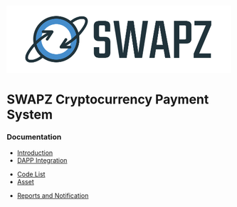 <a href=""><img src="./assets/logoHorizontal.svg" alt=""></a>

# SWAPZ Cryptocurrency Payment System

<h3>Documentation</h3>

- [Introduction](Introduction.md)
- [DAPP Integration](DappIntegration.md)
* [Code List](CodeList.md)   
* [Asset](Asset.md)
- [Reports and Notification](ReportsAndNotification.md)


